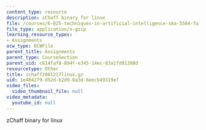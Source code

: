 ```yaml
---
content_type: resource
description: zChaff binary for linux
file: /courses/6-825-techniques-in-artificial-intelligence-sma-5504-fall-2002/1e484279d52db2d90a3d6eecb49319ef_zchaff2001217linux.gz
file_type: application/x-gzip
learning_resource_types:
- Assignments
ocw_type: OCWFile
parent_title: Assignments
parent_type: CourseSection
parent_uid: c614faf8-894f-e345-14ec-83a1fd01388d
resourcetype: Other
title: zchaff2001217linux.gz
uid: 1e484279-d52d-b2d9-0a3d-6eecb49319ef
video_files:
  video_thumbnail_file: null
video_metadata:
  youtube_id: null
---
```

zChaff binary for linux

